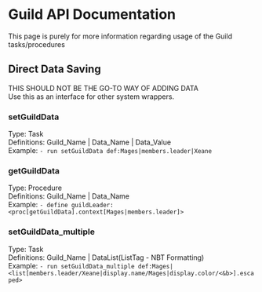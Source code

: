 # Guild API Documentation
This page is purely for more information regarding usage of the Guild tasks/procedures

## Direct Data Saving
THIS SHOULD NOT BE THE GO-TO WAY OF ADDING DATA  
Use this as an interface for other system wrappers.

### setGuildData
Type: Task  
Definitions: Guild_Name | Data_Name | Data_Value  
Example: `- run setGuildData def:Mages|members.leader|Xeane`

### getGuildData
Type: Procedure  
Definitions: Guild_Name | Data_Name  
Example: `- define guildLeader:<proc[getGuildData].context[Mages|members.leader]>`

### setGuildData_multiple
Type: Task  
Definitions: Guild_Name | DataList(ListTag - NBT Formatting)  
Example: `- run setGuildData_multiple def:Mages|<list[members.leader/Xeane|display.name/Mages|display.color/<&b>].escaped>`

## 